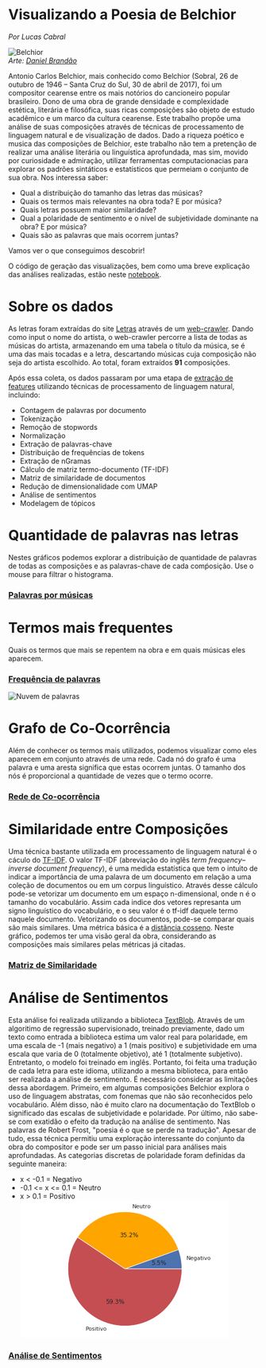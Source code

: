 # Visualizando a Poesia de Belchior
*Por Lucas Cabral*

![Belchior](https://www.urbanarts.com.br/imagens/produtos/123739/0/Ampliada/amar-e-mudar-as-coisas.jpg)<br>
*Arte: [Daniel Brandão](https://www.estudiodanielbrandao.com/)*

Antonio Carlos Belchior, mais conhecido como Belchior (Sobral, 26 de outubro de 1946 – Santa Cruz do Sul, 30 de abril de 2017), foi um compositor cearense entre os mais notórios do cancioneiro popular brasileiro.  Dono de uma obra de grande densidade e complexidade estética, literária e filosófica, suas ricas composições são objeto de estudo acadêmico e um marco da cultura cearense. Este trabalho propõe uma análise de suas composições através de técnicas de processamento de linguagem natural e de visualização de dados. Dado a riqueza poético e musica das composições de Belchior, este trabalho não tem a pretenção de realizar uma análise literária ou linguística aprofundada, mas sim, movido por curiosidade e admiração, utilizar ferramentas computacionacias para explorar os padrões sintáticos e estatísticos que permeiam o conjunto de sua obra. Nos interessa saber:

- Qual a distribuição do tamanho das letras das músicas?
- Quais os termos mais relevantes na obra toda? E por música?
- Quais letras possuem maior similaridade? 
- Qual a polaridade de sentimento e o nível de subjetividade dominante na obra? E por música? 
- Quais são as palavras que mais ocorrem juntas? 

Vamos ver o que conseguimos descobrir!

O código de geração das visualizações, bem como uma breve explicação das análises realizadas, estão neste [notebook](https://github.com/cabrau/visualizando_belchior/blob/master/visualizando_belchior.ipynb).

# Sobre os dados
As letras foram extraídas do site [Letras](https://www.letras.mus.br/) através de um [web-crawler](https://github.com/cabrau/visualizando_belchior/blob/master/scrapping_lyrics.ipynb). Dando como input o nome do artista, o web-crawler percorre a lista de todas as músicas do artista, armazenando em uma tabela o título da música, se é uma das mais tocadas e a letra, descartando músicas cuja composição não seja do artista escolhido. Ao total, foram extraídos **91** composições.

Após essa coleta, os dados passaram por uma etapa de [extração de features](https://github.com/cabrau/visualizando_belchior/blob/master/pre_processing_text.ipynb) utilizando técnicas de processamento de linguagem natural, incluindo:

* Contagem de palavras por documento
* Tokenização
* Remoção de stopwords
* Normalização
* Extração de palavras-chave
* Distribuição de frequências de tokens
* Extração de nGramas
* Cálculo de matriz termo-documento (TF-IDF)
* Matriz de similaridade de documentos
* Redução de dimensionalidade com UMAP
* Análise de sentimentos
* Modelagem de tópicos

# Quantidade de palavras nas letras
Nestes gráficos podemos explorar a distribuição de quantidade de palavras de todas as composições e as palavras-chave de cada comṕosição. Use o mouse para filtrar o histograma.<br>
### [Palavras por músicas](1_tamanho_musicas.html)

# Termos mais frequentes
Quais os termos que mais se repentem na obra e em quais músicas eles aparecem.<br>
### [Frequência de palavras](2_frequencia_termos.html)<br>
![Nuvem de palavras](https://github.com/cabrau/visualizando_belchior/blob/master/wordcloud.png?raw=true)

# Grafo de Co-Ocorrência
Além de conhecer os termos mais utilizados, podemos visualizar como eles aparecem em conjunto através de uma rede. Cada nó do grafo é uma palavra e uma aresta significa que estas ocorrem juntas. O tamanho dos nós é proporcional a quantidade de vezes que o termo ocorre.<br>
### [Rede de Co-ocorrência](3_network.html)

# Similaridade entre Composições
Uma técnica bastante utilizada em processamento de linguagem natural é o cáculo do [TF-IDF](https://pt.wikipedia.org/wiki/Tf%E2%80%93idf). O valor TF-IDF (abreviação do inglês *term frequency–inverse document frequency*), é uma medida estatística que tem o intuito de indicar a importância de uma palavra de um documento em relação a uma coleção de documentos ou em um corpus linguístico. Através desse cálculo pode-se vetorizar um documento em um espaço n-dimensional, onde n é o tamanho do vocabulário. Assim cada indice dos vetores represanta um signo linguístico do vocabulário, e o seu valor é o tf-idf daquele termo naquele documento. Vetorizando os documentos, pode-se comparar quais são mais similares. Uma métrica básica é a [distância cosseno](https://en.wikipedia.org/wiki/Cosine_similarity). Neste gráfico, podemos ter uma visão geral da obra, considerando as composições mais similares pelas métricas já citadas.<br>
### [Matriz de Similaridade](4_similaridade_musicas.html)

# Análise de Sentimentos
Esta análise foi realizada utilizando a biblioteca [TextBlob](https://textblob.readthedocs.io/en/dev/). Através de um algoritimo de regressão supervisionado, treinado previamente, dado um texto como entrada a biblioteca estima um valor real para polaridade, em uma escala de -1 (mais negativo) a 1 (mais positivo) e subjetividade em uma escala que varia de 0 (totalmente objetivo), até 1 (totalmente subjetivo). Entretanto, o modelo foi treinado em inglês. Portanto, foi feita uma tradução de cada letra para este idioma, utilizando a mesma biblioteca, para então ser realizada a análise de sentimento. É necessário considerar as limitações dessa abordagem. Primeiro, em algumas composições Belchior explora o uso de linguagem abstratas, com fonemas que não são reconhecidos pelo vocabulário. Além disso, não é muito claro na documentação do TextBlob o significado das escalas de subjetividade e polaridade. Por último, não sabe-se com exatidão o efeito da tradução na análise de sentimento. Nas palavras de Robert Frost, "poesia é o que se perde na tradução". Apesar de tudo, essa técnica permitiu uma exploração interessante do conjunto da obra do compositor e pode ser um passo inicial para análises mais aprofundadas. As categorias discretas de polaridade foram definidas da seguinte maneira:
* x < -0.1 = Negativo
* -0.1 <= x <= 0.1 = Neutro
* x > 0.1 = Positivo<br>
![Pizza](piechart.png)
### [Análise de Sentimentos](5_sentimentos.html)
